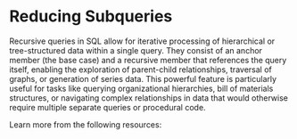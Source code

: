 # Reducing Subqueries

Recursive queries in SQL allow for iterative processing of hierarchical or tree-structured data within a single query. They consist of an anchor member (the base case) and a recursive member that references the query itself, enabling the exploration of parent-child relationships, traversal of graphs, or generation of series data. This powerful feature is particularly useful for tasks like querying organizational hierarchies, bill of materials structures, or navigating complex relationships in data that would otherwise require multiple separate queries or procedural code.

Learn more from the following resources: